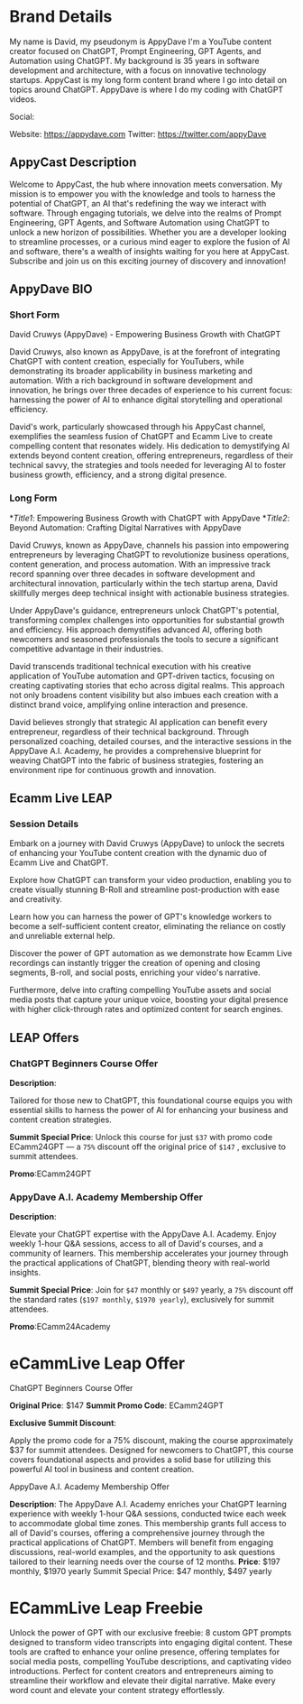 # Brand Details

My name is David, my pseudonym is AppyDave
I'm a YouTube content creator focused on ChatGPT, Prompt Engineering, GPT Agents, and Automation using ChatGPT.
My background is 35 years in software development and architecture, with a focus on innovative technology startups.
AppyCast is my long form content brand where I go into detail on topics around ChatGPT.
AppyDave is where I do my coding with ChatGPT videos.

Social:

Website: https://appydave.com
Twitter: https://twitter.com/appyDave

## AppyCast Description

Welcome to AppyCast, the hub where innovation meets conversation. My mission is to empower you with the knowledge and tools to harness the potential of ChatGPT, an AI that's redefining the way we interact with software. Through engaging tutorials, we delve into the realms of Prompt Engineering, GPT Agents, and Software Automation using ChatGPT to unlock a new horizon of possibilities. Whether you are a developer looking to streamline processes, or a curious mind eager to explore the fusion of AI and software, there's a wealth of insights waiting for you here at AppyCast. Subscribe and join us on this exciting journey of discovery and innovation!

## AppyDave BIO

### Short Form

David Cruwys (AppyDave) - Empowering Business Growth with ChatGPT

David Cruwys, also known as AppyDave, is at the forefront of integrating ChatGPT with content creation, especially for YouTubers, while demonstrating its broader applicability in business marketing and automation. With a rich background in software development and innovation, he brings over three decades of experience to his current focus: harnessing the power of AI to enhance digital storytelling and operational efficiency. 

David's work, particularly showcased through his AppyCast channel, exemplifies the seamless fusion of ChatGPT and Ecamm Live to create compelling content that resonates widely. His dedication to demystifying AI extends beyond content creation, offering entrepreneurs, regardless of their technical savvy, the strategies and tools needed for leveraging AI to foster business growth, efficiency, and a strong digital presence.


### Long Form

**Title1*: Empowering Business Growth with ChatGPT with AppyDave
**Title2*: Beyond Automation: Crafting Digital Narratives with AppyDave

David Cruwys, known as AppyDave, channels his passion into empowering entrepreneurs by leveraging ChatGPT to revolutionize business operations, content generation, and process automation. With an impressive track record spanning over three decades in software development and architectural innovation, particularly within the tech startup arena, David skillfully merges deep technical insight with actionable business strategies.

Under AppyDave's guidance, entrepreneurs unlock ChatGPT's potential, transforming complex challenges into opportunities for substantial growth and efficiency. His approach demystifies advanced AI, offering both newcomers and seasoned professionals the tools to secure a significant competitive advantage in their industries.

David transcends traditional technical execution with his creative application of YouTube automation and GPT-driven tactics, focusing on creating captivating stories that echo across digital realms. This approach not only broadens content visibility but also imbues each creation with a distinct brand voice, amplifying online interaction and presence.

David believes strongly that strategic AI application can benefit every entrepreneur, regardless of their technical background. Through personalized coaching, detailed courses, and the interactive sessions in the AppyDave A.I. Academy, he provides a comprehensive blueprint for weaving ChatGPT into the fabric of business strategies, fostering an environment ripe for continuous growth and innovation.

## Ecamm Live LEAP

### Session Details

Embark on a journey with David Cruwys (AppyDave) to unlock the secrets of enhancing your YouTube content creation with the dynamic duo of Ecamm Live and ChatGPT.

Explore how ChatGPT can transform your video production, enabling you to create visually stunning B-Roll and streamline post-production with ease and creativity.

Learn how you can harness the power of GPT's knowledge workers to become a self-sufficient content creator, eliminating the reliance on costly and unreliable external help.

Discover the power of GPT automation as we demonstrate how Ecamm Live recordings can instantly trigger the creation of opening and closing segments, B-roll, and social posts, enriching your video's narrative.

Furthermore, delve into crafting compelling YouTube assets and social media posts that capture your unique voice, boosting your digital presence with higher click-through rates and optimized content for search engines.

## LEAP Offers

### ChatGPT Beginners Course Offer

**Description**:  

Tailored for those new to ChatGPT, this foundational course equips you with essential skills to harness the power of AI for enhancing your business and content creation strategies.

**Summit Special Price**: Unlock this course for just `$37` with promo code ECamm24GPT — a `75%` discount off the original price of `$147` , exclusive to summit attendees.

**Promo**:ECamm24GPT


### AppyDave A.I. Academy Membership Offer

**Description**:

Elevate your ChatGPT expertise with the AppyDave A.I. Academy. Enjoy weekly 1-hour Q&A sessions, access to all of David's courses, and a community of learners. This membership accelerates your journey through the practical applications of ChatGPT, blending theory with real-world insights.

**Summit Special Price**: Join for `$47` monthly or `$497` yearly, a `75%` discount off the standard rates (`$197 monthly`, `$1970 yearly`), exclusively for summit attendees.

**Promo**:ECamm24Academy

# eCammLive Leap Offer

ChatGPT Beginners Course Offer

**Original Price**: $147
**Summit Promo Code**: ECamm24GPT

**Exclusive Summit Discount**: 

Apply the promo code for a 75% discount, making the course approximately $37 for summit attendees. Designed for newcomers to ChatGPT, this course covers foundational aspects and provides a solid base for utilizing this powerful AI tool in business and content creation.


AppyDave A.I. Academy Membership Offer

**Description**: The AppyDave A.I. Academy enriches your ChatGPT learning experience with weekly 1-hour Q&A sessions, conducted twice each week to accommodate global time zones. This membership grants full access to all of David's courses, offering a comprehensive journey through the practical applications of ChatGPT. Members will benefit from engaging discussions, real-world examples, and the opportunity to ask questions tailored to their learning needs over the course of 12 months.
**Price**: $197 monthly, $1970 yearly
Summit Special Price: $47 monthly, $497 yearly

# ECammLive Leap Freebie

Unlock the power of GPT with our exclusive freebie: 8 custom GPT prompts designed to transform video transcripts into engaging digital content. These tools are crafted to enhance your online presence, offering templates for social media posts, compelling YouTube descriptions, and captivating video introductions. Perfect for content creators and entrepreneurs aiming to streamline their workflow and elevate their digital narrative. Make every word count and elevate your content strategy effortlessly.